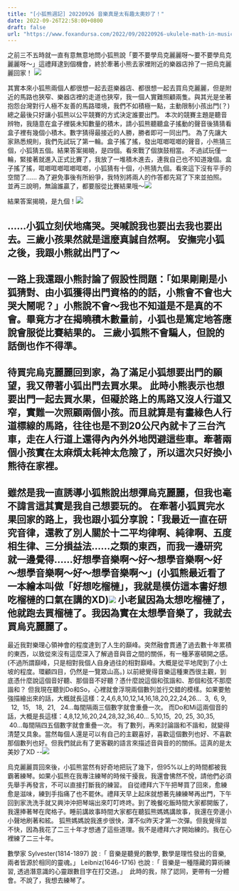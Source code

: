 ```yaml
---
title: "[小狐熊週記] 20220926 音樂真是太有趣太奧妙了！"
date: 2022-09-26T22:58:00+0800
draft: false
url: "https://www.foxandursa.com/2022/09/20220926-ukulele-math-in-music.html"
---
```



之前三不五時就一直有意無意地問小狐熊說「要不要學烏克麗麗呀～要不要學烏克麗麗呀～」這禮拜逮到個機會，終於牽著小熊去家裡附近的樂器店拎了一把烏克麗麗回家！
![]($https://blogger.googleusercontent.com/img/a/AVvXsEglk_OW-TAbEHbtFrc4Mznd1B4j7AmuaxWNGpNahkXONDCHERY2oooO9Vjy5b_2zWy19p_BM3LLyC1H6iF3iqpdbmWfqr4NIkqBg9AKR-8cZN8KmHi_QLgdiLDrk6XJWYSLMM1JxnpMrJJ0y7cLK4vbKkEOTqpZ8t4yIQA2IgzBK9q-MQbgWFnc6XUa)



其實本來小狐熊兩個人都很想一起去逛樂器店、都很想一起去買烏克麗麗，但是附近的馬路也狹窄、樂器店裡的走道也狹窄，我一個人實難照顧兩隻。與其光是坐著抱怨台灣對行人極不友善的馬路環境，我們不如積極一點，主動限制小孩出門(？)
總之最後只好讓小狐熊以公平競賽的方式決定誰要出門。
本次的競賽主題是聽音辨物，我隨意在盒子裡裝未知數量的積木，請小狐熊聽聽盒子搖動的聲音後猜猜看盒子裡有幾個小積木。數字猜得最接近的人勝，勝者即可一同出門。
為了先讓大家熟悉規則，我們先試玩了第一輪。盒子搖了搖，發出哐啷哐啷的聲音，小熊猜三個，小狐猜五個。結果答案揭曉，是四個。看來戰了個旗鼓相當。
不過試玩僅一輪，緊接著就進入正式比賽了，我放了一堆積木進去，連我自己也不知道幾個。盒子搖了搖，哐啷哐啷哐啷哐啷，小狐猜有十個，小熊猜九個。看來這下沒有平手的空間了……
為了避免事後有所紛爭，我特別將兩人的作答都先寫了下來並拍照。並再三說明，無論誰贏了，都要服從比賽結果哦～![]($https://blogger.googleusercontent.com/img/a/AVvXsEiOSdYJ-IFrQ1Mc04PSzDywP63kjsygOzvM8rBqKMx4RH1QpaJIEfAyXPg-IsE9qzU_FYq3mPH0kpSEckbI2_eAXZhShwKK1IkerL3ZQFy4t_Tu3LcIswWA7eEp9g9ICL26woHH1UhB8F_DfjKzitsgcjhUNrlmpeFIkrqAFwCR6Jc36qG-UY6jiSi6)

結果答案揭曉，是九個！![]($https://blogger.googleusercontent.com/img/a/AVvXsEgXqqH_8JAGQHQPm0W-p1lgd2Th7srW92CtjGXTmkt_2VijO_JaSdwU1mAj2moDdOEHZVmUfOCAYRR0EoMuQJYonN6PqptMSLctvqSt7toY3hIR89BHsKbKgROfq4pOc6j4VvyR_PLSD98Yo4pGTfFm0QqgeBg-3yjSxTrQ1hJpeRjtFGuS406igY_0=w180-h320)

……小狐立刻伏地痛哭。哭喊說我也要出去我也要出去。三歲小孩果然就是這麼真誠自然啊。
安撫完小狐之後，我跟小熊就出門了～
--
一路上我還跟小熊討論了假設性問題：「如果剛剛是小狐猜對、由小狐獲得出門資格的的話，小熊會不會也大哭大鬧呢？」小熊說不會～我也不知道是不是真的不會。畢竟方才在揭曉積木數量前，小狐也是篤定地答應說會服從比賽結果的。
三歲小狐熊不會騙人，但說的話倒也作不得準。
--
待買完烏克麗麗回到家，為了滿足小狐想要出門的願望，我又帶著小狐出門去買水果。
此時小熊表示也想要出門一起去買水果，但礙於路上的馬路又沒人行道又窄，實難一次照顧兩個小孩。而且就算是有畫綠色人行道標線的馬路，往往也是不到20公尺內就卡了三台汽車，走在人行道上還得內內外外地閃避這些車。牽著兩個小孩實在太麻煩太耗神太危險了，所以這次只好換小熊待在家裡。
--
雖然是我一直誘導小狐熊說出想彈烏克麗麗，但我也毫不諱言這其實是我自己想要玩的。
在牽著小狐買完水果回家的路上，我也跟小狐分享說：「我最近一直在研究音律，還教了別人關於十二平均律啊、純律啊、五度相生律、三分損益法……之類的東西，而我一邊研究就一邊覺得……好想學音樂啊～好～想學音樂啊～好～想學音樂啊～好～想學音樂啊～」(小狐熊最近看了一本繪本叫做「好想吃榴槤」，我就是模仿這本書好想吃榴槤的口氣在講的XD)![]($https://blogger.googleusercontent.com/img/a/AVvXsEj-MeVgRGU1QeTo5ynCrYIYa2aPbDgn8YQQU8wXnnt_SFAV6mbHkwRckxCZ0HQRwcR9jVyQvaV4mXNrxSX-XeXFn4AcIUkVjBktOKS7uZD3S4IYKQQIph8HRqtrQ6kfcF8GFKY4JR-8xmhDLeXiH21kwHavWF_zobo-Sy-ZjM9QRpT_xG3E41MkagCf)
小老鼠因為太想吃榴槤了，他就跑去買榴槤了。我因為實在太想學音樂了，我就去買烏克麗麗了。
--
最近我對樂理心領神會的程度達到了人生的巔峰。突然融會貫通了過去數十年累積的東西，以致從來沒有這麼深入了解過音與音之間的關係，有一種茅塞頓開之感。(不過所謂巔峰，只是相對我個人自身過往的相對巔峰。大概是從平地爬到了小土坡的程度。環顧四目，仍然是一覽眾山高。)
以前總覺得音樂這種東西很主觀，到底憑什麼說這個音好聽、那個音不好聽？憑什麼說這個和弦諧和、那個和弦不那麼諧和？
但我現在聽到Do和So，心裡就會浮現兩個數列並行交錯的模樣。如果要勉強描繪出來的話，大概就長這樣：2,4,6,8,10,12,14,16,18,20,22,24,26...  3,  6, 9,    12,  15,   18,  21,   24...每間隔兩三個數字就會重疊一次。
而Do和Mi這兩個音的話，大概是長這樣：4,8,12,16,20,24,28,32,36,40... 5,10,15,  20, 25, 30,35,   40...每間隔四五個數字就會重疊一次。
有了數列，再來討論諧和不諧和，就變得清楚又具象。當然每個人還是可以有自己的主觀喜好，喜歡這個數列也好、不喜歡那個數列也好。但我們就此有了更客觀的語言來描述音與音的的關係。這真的是太美妙了XD
--![]($https://blogger.googleusercontent.com/img/a/AVvXsEisxPkL9jcmvW74HvXTNkuo5LZObdDuTfclwY7kpg4oM7jtUM_WvL72tB6uG9oIM6qvhXFnaXDiMYhizICnFHEKIq9rnY7Xmxm7bbjqCDu7UT9Gi7kZLOe10V4X3YwW2AMw8Vc752Twl4nuHhnanvBB2kITSUQO_ohgaQSBXmiVLbl_yaufr8S6a7Vv)

烏克麗麗買回來後，小狐熊當然有好奇地把玩了幾下，但95%以上的時間都被我霸著練琴。如果小狐熊在我專注練琴的時候干擾我，我還會怫然不悅，請他們必須先舉手再發言，不可以直接打斷我的練習。
自從禮拜六下午把琴買了回來，愈練愈是滋味，練到手指痛了也不罷休。禮拜天早上起床就想著先練練琴再出門，下午回到家洗洗手就又興沖沖把琴端出來叮叮咚咚。到了晚餐吃飯時間大家都開飯了，我還捧著琴在爬格子。睡前講故事時間大家都在聽狐熊媽媽講故事，我還在旁邊小小聲地刷著和絃。
狐熊媽媽說我進步很快，渾不似昨天才第一次彈。但我覺得並不快，因為我花了二三十年才想通了這些道理。我不是禮拜六才開始練的。我在心裡練了二三十年。

數學家 Sylvester(1814-1897) 說 :「 音樂是聽覺的數學, 數學是理性發出的音樂, 兩者皆源於相同的靈魂。」 Leibniz(1646-1716) 也說 :「 音樂是一種隱藏的算術練習, 透過潛意識的心靈跟數目字在打交道。」 
此時的我，除了認同，更帶有一分體會。不說了，我想去練琴了。

